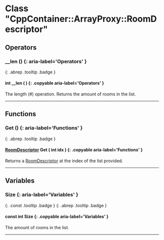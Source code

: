 # Class "CppContainer::ArrayProxy::RoomDescriptor"
## Operators
### __len () {: aria-label='Operators' }
[ ](#){: .abrep .tooltip .badge }
#### int __len ( ) {: .copyable aria-label='Operators' }

The length (#) operation. Returns the amount of rooms in the list.

___ 
## Functions
### Get () {: aria-label='Functions' }
[ ](#){: .abrep .tooltip .badge }
#### [RoomDescriptor](RoomDescriptor.md) Get ( int idx ) {: .copyable aria-label='Functions' }

Returns a [RoomDescriptor](RoomDescriptor.md) at the index of the list provided.

___ 
## Variables
### Size {: aria-label='Variables' }
[ ](#){: .const .tooltip .badge } [ ](#){: .abrep .tooltip .badge }
#### const int Size  {: .copyable aria-label='Variables' }

The amount of rooms in the list.

___ 
